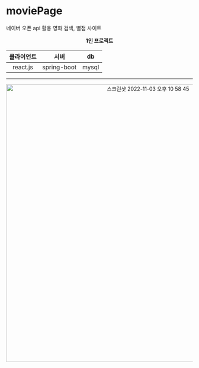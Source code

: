 # moviePage
네이버 오픈 api 활용 영화 검색, 별점 사이트 

<div align ="center">
  
  **1인 프로젝트**

  |클라이언트|서버|db|
  |:---:|:---:|:---:|
  |react.js|spring-boot|mysql|
 

  ---
   <img width="750" alt="스크린샷 2022-11-03 오후 10 58 45" src="https://user-images.githubusercontent.com/93467085/199804716-67d48eca-bf69-47fe-be40-0f27b0a7f5ca.png">
  </div>
